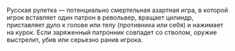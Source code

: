 Русская рулетка — потенциально смертельная азартная игра, в которой игрок вставляет один патрон в револьвер, вращает цилиндр, приставляет дуло к голове или телу (противника или себя) и нажимает на курок. Если заряженный патронник совпадет со стволом, оружие выстрелит, убив или серьезно ранив игрока.
